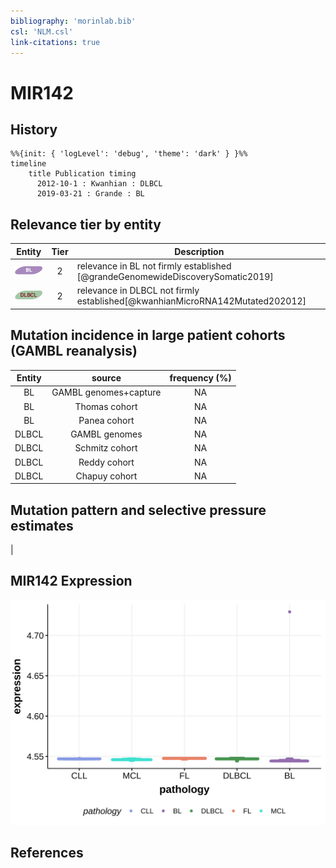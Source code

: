 ```yaml
---
bibliography: 'morinlab.bib'
csl: 'NLM.csl'
link-citations: true
---
```

# MIR142

## History
```mermaid
%%{init: { 'logLevel': 'debug', 'theme': 'dark' } }%%
timeline
    title Publication timing
      2012-10-1 : Kwanhian : DLBCL
      2019-03-21 : Grande : BL
```

## Relevance tier by entity

|Entity|Tier|Description                              |
|:------:|:----:|-----------------------------------------|
|![BL](images/icons/BL_tier2.png)    |2   |relevance in BL not firmly established   [@grandeGenomewideDiscoverySomatic2019]|
|![DLBCL](images/icons/DLBCL_tier2.png) |2   |relevance in DLBCL not firmly established[@kwanhianMicroRNA142Mutated202012]|

## Mutation incidence in large patient cohorts (GAMBL reanalysis)

|Entity|source               |frequency (%)|
|:------:|:---------------------:|:-------------:|
|BL    |GAMBL genomes+capture|NA           |
|BL    |Thomas cohort        |NA           |
|BL    |Panea cohort         |NA           |
|DLBCL |GAMBL genomes        |NA           |
|DLBCL |Schmitz cohort       |NA           |
|DLBCL |Reddy cohort         |NA           |
|DLBCL |Chapuy cohort        |NA           |

## Mutation pattern and selective pressure estimates

|


## MIR142 Expression
![](images/gene_expression/MIR142_by_pathology.svg)
<!-- ORIGIN: kwanhianMicroRNA142Mutated202012b -->
<!-- BL: grandeGenomewideDiscoverySomatic2019 -->
<!-- DLBCL: kwanhianMicroRNA142Mutated202012b -->

## References
